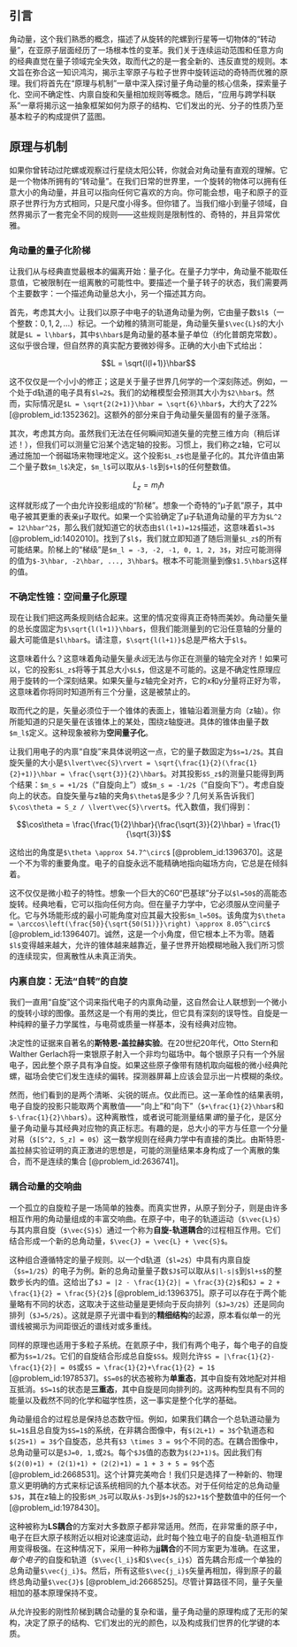 ## 引言
角动量，这个我们熟悉的概念，描述了从旋转的陀螺到行星等一切物体的“转动量”，在亚原子层面经历了一场根本性的变革。我们关于连续运动范围和任意方向的经典直觉在量子领域完全失效，取而代之的是一套全新的、违反直觉的规则。本文旨在弥合这一知识鸿沟，揭示主宰原子与粒子世界中旋转运动的奇特而优雅的原理。我们将首先在“原理与机制”一章中深入探讨量子角动量的核心信条，探索量子化、空间不确定性、内禀自旋和矢量相加规则等概念。随后，“应用与跨学科联系”一章将揭示这一抽象框架如何为原子的结构、它们发出的光、分子的性质乃至基本粒子的构成提供了蓝图。

## 原理与机制

如果你曾转动过陀螺或观察过行星绕太阳公转，你就会对角动量有直观的理解。它是一个物体所拥有的“转动量”。在我们日常的世界里，一个旋转的物体可以拥有任意大小的角动量，并且可以指向任何它喜欢的方向。你可能会想，电子和原子的亚原子世界行为方式相同，只是尺度小得多。但你错了。当我们缩小到量子领域，自然界揭示了一套完全不同的规则——这些规则是限制性的、奇特的，并且异常优雅。

### 角动量的量子化阶梯

让我们从与经典直觉最根本的偏离开始：量子化。在量子力学中，角动量不能取任意值，它被限制在一组离散的可能性中。要描述一个量子转子的状态，我们需要两个主要数字：一个描述角动量总大小，另一个描述其方向。

首先，考虑其大小。让我们以原子中电子的轨道角动量为例，它由量子数`$l$`（一个整数：$0, 1, 2, ...$）标记。一个幼稚的猜测可能是，角动量矢量`$\vec{L}$`的大小就是`$L = l\hbar$`，其中`$\hbar$`是角动量的基本量子单位（约化普朗克常数）。这似乎很合理，但自然界的真实配方要微妙得多。正确的大小由下式给出：

$$L = \sqrt{l(l+1)}\hbar$$

这不仅仅是一个小小的修正；这是关于量子世界几何学的一个深刻陈述。例如，一个处于d轨道的电子具有`$l=2$`。我们的幼稚模型会预测其大小为`$2\hbar$`。然而，实际情况是`$L = \sqrt{2(2+1)}\hbar = \sqrt{6}\hbar$`，大约大了22% [@problem_id:1352362]。这额外的部分来自于角动量矢量固有的量子涨落。

其次，考虑其方向。虽然我们无法在任何瞬间知道矢量的完整三维方向（稍后详述！），但我们可以测量它沿某个选定轴的投影。习惯上，我们称之z轴，它可以通过施加一个弱磁场来物理地定义。这个投影`$L_z$`也是量子化的。其允许值由第二个量子数`$m_l$`决定，`$m_l$`可以取从`$-l$`到`$+l$`的任何整数值。

$$L_z = m_l\hbar$$

这样就形成了一个由允许投影组成的“阶梯”。想象一个奇特的“μ子氦”原子，其中电子被其更重的表亲μ子取代。如果一个实验确定了μ子轨道角动量的平方为`$L^2 = 12\hbar^2$`，那么我们就知道它的状态由`$l(l+1)=12$`描述，这意味着`$l=3$` [@problem_id:1402010]。找到了`$l$`，我们就立即知道了随后测量`$L_z$`的所有可能结果。阶梯上的“梯级”是`$m_l = -3, -2, -1, 0, 1, 2, 3$`，对应可能测得的值为`$-3\hbar, -2\hbar, ..., 3\hbar$`。根本不可能测量到像`$1.5\hbar$`这样的值。

### 不确定性锥：空间量子化原理

现在让我们把这两条规则结合起来。这里的情况变得真正奇特而美妙。角动量矢量的总长度固定为`$\sqrt{l(l+1)}\hbar$`，但我们能测量到的它沿任意轴的分量的最大可能值是`$l\hbar$`。请注意，`$\sqrt{l(l+1)}$`总是严格大于`$l$`。

这意味着什么？这意味着角动量矢量*永远*无法与你正在测量的轴完全对齐！如果可以，它的投影`$L_z$`将等于其总大小`$L$`，但这是不可能的。这是不确定性原理应用于旋转的一个深刻结果。如果矢量与z轴完全对齐，它的x和y分量将正好为零，这意味着你将同时知道所有三个分量，这是被禁止的。

取而代之的是，矢量必须位于一个锥体的表面上，锥轴沿着测量方向（z轴）。你所能知道的只是矢量在该锥体上的某处，围绕z轴旋进。具体的锥体由量子数`$m_l$`定义。这种现象被称为**空间量子化**。

让我们用电子的内禀“自旋”来具体说明这一点，它的量子数固定为`$s=1/2$`。其自旋矢量的大小是`$\lvert\vec{S}\rvert = \sqrt{\frac{1}{2}(\frac{1}{2}+1)}\hbar = \frac{\sqrt{3}}{2}\hbar$`。对其投影`$S_z$`的测量只能得到两个结果：`$m_s = +1/2$`（“自旋向上”）或`$m_s = -1/2$`（“自旋向下”）。考虑自旋向上的状态。自旋矢量与z轴的夹角`$\theta$`是多少？几何关系告诉我们`$\cos\theta = S_z / \lvert\vec{S}\rvert$`。代入数值，我们得到：

$$\cos\theta = \frac{\frac{1}{2}\hbar}{\frac{\sqrt{3}}{2}\hbar} = \frac{1}{\sqrt{3}}$$

这给出的角度是`$\theta \approx 54.7^\circ$` [@problem_id:1396370]。这是一个不为零的重要角度。电子的自旋永远不能精确地指向磁场方向，它总是在倾斜着。

这不仅仅是微小粒子的特性。想象一个巨大的C60“巴基球”分子以`$l=50$`的高能态旋转。经典地看，它可以指向任何方向。但在量子力学中，它必须服从空间量子化。它与外场能形成的最小可能角度对应其最大投影`$m_l=50$`。该角度为`$\theta = \arccos\left(\frac{50}{\sqrt{50(51)}}\right) \approx 8.05^\circ$` [@problem_id:1396407]。诚然，这是一个小角度，但它根本上不为零。随着`$l$`变得越来越大，允许的锥体越来越靠近，量子世界开始模糊地融入我们所习惯的连续现实，但离散性从未真正消失。

### 内禀自旋：无法“自转”的自旋

我们一直用“自旋”这个词来指代电子的内禀角动量，这自然会让人联想到一个微小的旋转小球的图像。虽然这是一个有用的类比，但它具有深刻的误导性。自旋是一种纯粹的量子力学属性，与电荷或质量一样基本，没有经典对应物。

决定性的证据来自著名的**斯特恩-盖拉赫实验**。在20世纪20年代，Otto Stern和Walther Gerlach将一束银原子射入一个非均匀磁场中。每个银原子只有一个外层电子，因此整个原子具有净自旋。如果这些原子像带有随机取向磁极的微小经典陀螺，磁场会使它们发生连续的偏转。探测器屏幕上应该会显示出一片模糊的条纹。

然而，他们看到的是两个清晰、尖锐的斑点。仅此而已。这一革命性的结果表明，电子自旋的投影只能取两个离散值——“向上”和“向下”（`$+\frac{1}{2}\hbar$`和`$-\frac{1}{2}\hbar$`）。这种离散性，或者说可能测量结果*谱*的量子化，是区分量子角动量与其经典对应物的真正标志。有趣的是，总大小的平方与任意一个分量对易（`$[S^2, S_z] = 0$`）这一数学规则在经典力学中有直接的类比。由斯特恩-盖拉赫实验证明的真正激进的思想是，可能的测量结果本身构成了一个离散的集合，而不是连续的集合 [@problem_id:2636741]。

### 耦合动量的交响曲

一个孤立的自旋粒子是一场简单的独奏。而真实世界，从原子到分子，则是由许多相互作用的角动量组成的丰富交响曲。在原子中，电子的轨道运动（`$\vec{L}$`）与其内禀自旋（`$\vec{S}$`）通过一个称为**自旋-轨道耦合**的过程相互作用。它们结合形成一个新的总角动量，`$\vec{J} = \vec{L} + \vec{S}$`。

这种组合遵循特定的量子规则。以一个d轨道（`$l=2$`）中具有内禀自旋（`$s=1/2$`）的电子为例。新的总角动量量子数`$J$`可以取从`$|l-s|$`到`$l+s$`的整数步长内的值。这给出了`$J = |2 - \frac{1}{2}| = \frac{3}{2}$`和`$J = 2 + \frac{1}{2} = \frac{5}{2}$` [@problem_id:1396375]。原子可以存在于两个能量略有不同的状态，这取决于这些动量是更倾向于反向排列（`$J=3/2$`）还是同向排列（`$J=5/2$`）。这就是原子光谱中看到的**精细结构**的起源，原本看似单一的光谱线被揭示为间距很近的谱线对或多重线。

同样的原理也适用于多粒子系统。在氦原子中，我们有两个电子，每个电子的自旋都为`$s=1/2$`。它们的自旋结合形成总自旋`$S$`。规则允许`$S = |\frac{1}{2}-\frac{1}{2}| = 0$`或`$S = \frac{1}{2}+\frac{1}{2} = 1$` [@problem_id:1978537]。`$S=0$`的状态被称为**单重态**，其中自旋有效地配对并相互抵消。`$S=1$`的状态是**三重态**，其中自旋是同向排列的。这两种构型具有不同的能量以及截然不同的化学和磁学性质，这一事实是整个化学的基础。

角动量组合的过程总是保持总态数守恒。例如，如果我们耦合一个总轨道动量为`$L=1$`且总自旋为`$S=1$`的系统，在非耦合图像中，有`$(2L+1) = 3$`个轨道态和`$(2S+1) = 3$`个自旋态，总共有`$3 \times 3 = 9$`个不同的态。在耦合图像中，总角动量可以是`$J=0, 1,`或`2$`。每个`$J$`值的态数为`$(2J+1)$`。因此我们有`$(2(0)+1) + (2(1)+1) + (2(2)+1) = 1 + 3 + 5 = 9$`个态 [@problem_id:2668531]。这个计算完美吻合！我们只是选择了一种新的、物理意义更明确的方式来标记该系统相同的九个基本状态。对于任何给定的总角动量`$J$`，其在z轴上的投影`$M_J$`可以取从`$-J$`到`$+J$`的`$2J+1$`个整数值中的任何一个 [@problem_id:1978430]。

这种被称为**LS耦合**的方案对大多数原子都非常适用。然而，在非常重的原子中，电子在巨大原子核附近以相对论速度运动，此时每个独立电子的自旋-轨道相互作用变得极强。在这种情况下，采用一种称为**jj耦合**的不同方案更为准确。在这里，*每个电子*的自旋和轨道（`$\vec{l_i}$`和`$\vec{s_i}$`）首先耦合形成一个单独的总角动量`$\vec{j_i}$`。然后，所有这些`$\vec{j_i}$`矢量再相加，得到原子的最终总角动量`$\vec{J}$` [@problem_id:2668525]。尽管计算路径不同，量子矢量相加的基本原理保持不变。

从允许投影的刚性阶梯到耦合动量的复杂和谐，量子角动量的原理构成了无形的架构，决定了原子的结构、它们发出的光的颜色，以及构成我们世界的化学键的本质。

